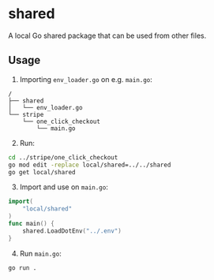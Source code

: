 # shared

A local Go shared package that can be used from other files.

## Usage

1. Importing `env_loader.go` on e.g. `main.go`:

```
/
├── shared
│   └── env_loader.go
└── stripe
    └── one_click_checkout
        └── main.go
```
2. Run:

```bash
cd ../stripe/one_click_checkout
go mod edit -replace local/shared=../../shared
go get local/shared
```

3. Import and use on `main.go`:

```go
import(
    "local/shared"
)
func main() {
    shared.LoadDotEnv("../.env")
}
```

4. Run `main.go`:

```bash
go run .
```
